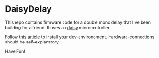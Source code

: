 # DaisyDelay

This repo contains firmware code for a double mono delay that I've been building for a friend. It uses an [daisy](https://electro-smith.com/collections/daisy) microcontroller.

Follow [this article](https://daisy.audio/tutorials/arduino-dev-env/) to install your dev-environoment. Hardware-connections should be self-explanatory. 

Have Fun!